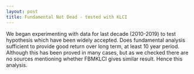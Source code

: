 ```yaml
---
layout: post
title: Fundamental Not Dead - tested with KLCI
---
```

We began experimenting with data for last decade (2010-2019) to test hypothesis which have been widely accepted. Does fundamental analysis sufficient to provide good return over long term, at least 10 year period. Although this has been proved in many cases, but as we checked there are no sources mentioning whether FBMKLCI gives similar result. Hence this analysis.
